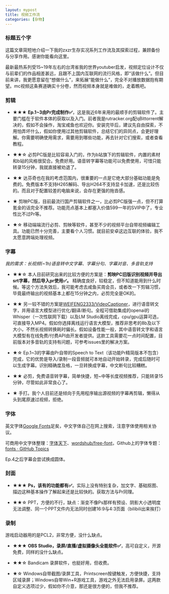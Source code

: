 ```yaml
---
layout: mypost
title: 视频工作流
categories: [杂物]
---
```


### 标题五个字

这篇文章简短地介绍一下我的zxzr生存实况系列工作流及其探索过程，兼顾备份与分享作用。感谢你能看向这里。

最新最热系列受15~19年左右的台湾省我的世界youtuber启发，视频定位设计不仅与前辈们的作品相差甚远，且跟不上国内互联网的流行风格，即“该做什么”。但目前来讲，我更愿意留在“想做什么”，来拓展“能做什么”，完全不对播放数据抱有期望。mc视频这条赛道确实十分卷，然而视频本身就是难做的，走着瞧吧。

### 剪辑

- ★★★ **Ep.1~3由Pr完成制作✅**，这是我近6年来用的最顺手的剪辑软件了。主要门槛在于软件本体的获取以及入门。前者我是rutracker.org配qBittorrent解决的，假如不会操作，淘宝咸鱼也欢迎你。安装完毕后，建议先自由探索，不用怕弄坏什么，假如你使用过其他剪辑软件，总结它们的异同点，会更好理解。你需要明确使用需求，需要用到哪些功能，再去针对它们搜索，或者查看教程。

- ★★☆ 必剪PC版是比较容易入门的，作为b站旗下的剪辑软件，内置的素材和b站的风格很契合。免费好用。语音转字幕等功能可以免费使用，可惜只能转录15分钟，我就直接被劝退了。

- ★★ 达芬奇也在我的考虑范围内，很重要的一点是它绝大部分基础功能是免费的。免费版本不支持H265解码、导出H264不支持显卡加速，还是比较伤的。而且对于配置较差的电脑来说，会存在更强的拖沓感。

- ★ 剪映PC版，目前最流行国产剪辑软件之一，比必剪PC版强一点，但不打算氪金的话完全不推荐。功能亮点基本上都塞入价值599一年的SVIP中了，专业性比不过Pr等。

- ★☆ 移动端端流行必剪、剪映等软件，甚至不少的视频平台自带视频编辑工具。功能已然十分完善，主要看个人习惯。就目前安卓这边互联的体验，我不太愿意跨端处理视频。

### 字幕

*我的需求：长视频(~1h)语音转中文字幕、字幕分句、字幕对音、多音轨支持*

- ★★☆ 本人目前研究出来的比较方便的方案是：**剪映PC旧版识别视频并导出srt字幕，然后导入pr使用✅。** 精确度良好，较稳定，但不知道能用到什么时候。等这个方法失效后，我可能考虑去咸鱼买周会员，或者改一下剪辑习惯，毕竟最终输出的视频基本上都在15分钟之内，必剪完全是OK的。

- ★★ 另一较不错的方案是[WEIFENG2333/VideoCaptioner](https://github.com/WEIFENG2333/VideoCaptioner)，进行语音转文字，并用语言大模型进行优化/翻译/断句。全程可借助集成的openai的Whisper（一次性联网下载）以及LM Studio离线完成，cpu/gpu运算可选，可直接导入MP4。假如你选择离线运行语言大模型，推荐非思考的8b及以下大小，不然长视频转换耗时偏长。假如设备性能一般，其中语音转文字和语言大模型有在线免费/付费API由开发者提供。这款工具需要花一点时间配置，目前版本对多音轨的支持有问题，可参考issues里的解决方案。

- ★☆ Ep.1~3的字幕由Pr自带的Speech to Text（该功能Pr精简版本不包含）完成，它的优势是导入/录制一段音频就可本地自动开始转录，完成后随时可以生成字幕。识别精确度及格，一旦转换成字幕，中文断句比较糟糕。

- ★★ 必剪，免费语音转字幕，简单快捷，短~中等长度视频推荐，只能转录15分钟，尽管如此非常良心了。

- ★ 手打。我个人目前还是倾向于先用程序输出源视频的字幕再剪辑，懒得从头到尾原速过视频，拒绝。

### 字体

英文字体[Google Fonts](https://fonts.google.com/)足矣，中文字体自己在网上搜索，注意字体使用相关协议。

可商用中文字体整理：[字体天下](https://www.fonts.net.cn/commercial-free/fonts-zh-1.html)、[wordshub/free-font](https://github.com/wordshub/free-font)，Github上的字体专题：[fonts · GitHub Topics](https://github.com/topics/fonts)

Ep.4之后字幕会尝试换成圆体。

### 封面

- ★★★ **Ps，该有的功能都有✅**。实际上没有特别复杂，加文字、基础抠图、描边这种基本操作了解起来还是比较快的。获取方法与Pr同理。

- ★★☆ PPT，方便的不行，缺点：渐变不像Ps那样有预设、阴影大小透明度无法调整、同一个PPT文件内无法同时创建16:9与4:3页面（bilibili出来挨打）

### 录制

游戏启动器用的是PCL2，非常方便，没什么缺点。

- ★★★ **OBS Studio，录屏/直播/虚拟摄像头全能软件✅**，高可自定义，开源免费，同样的没什么缺点。

- ★★☆ Bandicam 录屏软件，也挺好用，但收费。

- ★☆ Windows自带截图/录屏工具，Printscreen按键触发，方便快捷，支持区域录屏；Windows自带Win+R游戏工具，游戏之外无法启用录屏。这两款自定义选项过少，假如你不介意，那还是很方便的，但我不推荐。
